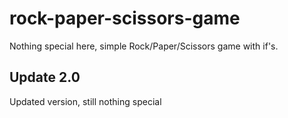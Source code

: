 # rock-paper-scissors-game

Nothing special here, simple Rock/Paper/Scissors game with if's. 


## Update 2.0

Updated version, still nothing special
